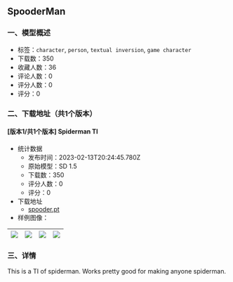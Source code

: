 ## SpooderMan
### 一、模型概述

- 标签：`character`, `person`, `textual inversion`, `game character`
- 下载数：350
- 收藏人数：36
- 评论人数：0
- 评分人数：0
- 评分：0

### 二、下载地址（共1个版本）

#### [版本1/共1个版本] Spiderman TI

- 统计数据
  - 发布时间：2023-02-13T20:24:45.780Z
  - 原始模型：SD 1.5
  - 下载数：350
  - 评分人数：0
  - 评分：0
- 下载地址
  - [spooder.pt](https://civitai.com/api/download/models/10121)
- 样例图像：

| <img src="https://image.civitai.com/xG1nkqKTMzGDvpLrqFT7WA/3651c239-1b2c-4329-9e0a-9f564dc2c400/width=450/98824.jpeg" /> | <img src="https://image.civitai.com/xG1nkqKTMzGDvpLrqFT7WA/33337c15-8a76-467f-3655-3bace2514700/width=450/98828.jpeg" /> | <img src="https://image.civitai.com/xG1nkqKTMzGDvpLrqFT7WA/e4ca3194-0eee-4612-2702-88a2fcda4300/width=450/98827.jpeg" /> | <img src="https://image.civitai.com/xG1nkqKTMzGDvpLrqFT7WA/971e8c82-e9c1-43c9-e6f2-cbd969a31c00/width=450/98826.jpeg" /> |
| ---- | ---- | ---- | ---- |


### 三、详情
<p>This is a TI of spiderman. Works pretty good for making anyone spiderman. </p>
